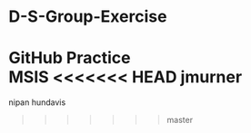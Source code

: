 # D-S-Group-Exercise
GitHub Practice  
MSIS
<<<<<<< HEAD
jmurner
=======
nipan
hundavis
>>>>>>> master
